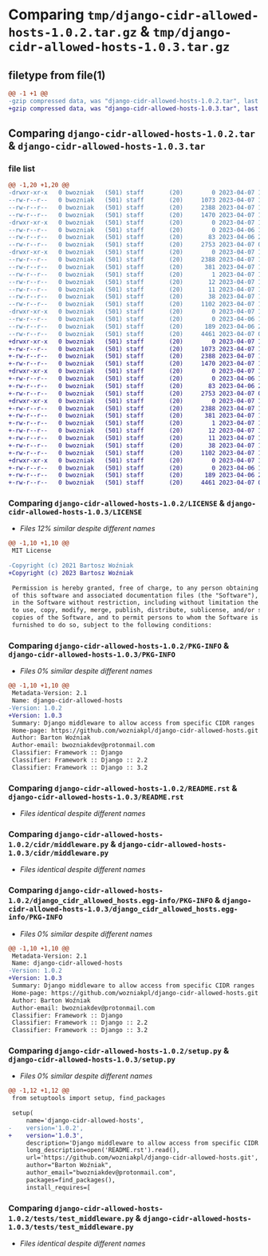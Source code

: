 # Comparing `tmp/django-cidr-allowed-hosts-1.0.2.tar.gz` & `tmp/django-cidr-allowed-hosts-1.0.3.tar.gz`

## filetype from file(1)

```diff
@@ -1 +1 @@
-gzip compressed data, was "django-cidr-allowed-hosts-1.0.2.tar", last modified: Fri Apr  7 12:17:01 2023, max compression
+gzip compressed data, was "django-cidr-allowed-hosts-1.0.3.tar", last modified: Fri Apr  7 12:17:47 2023, max compression
```

## Comparing `django-cidr-allowed-hosts-1.0.2.tar` & `django-cidr-allowed-hosts-1.0.3.tar`

### file list

```diff
@@ -1,20 +1,20 @@
-drwxr-xr-x   0 bwozniak   (501) staff       (20)        0 2023-04-07 12:17:01.221383 django-cidr-allowed-hosts-1.0.2/
--rw-r--r--   0 bwozniak   (501) staff       (20)     1073 2023-04-07 12:16:02.000000 django-cidr-allowed-hosts-1.0.2/LICENSE
--rw-r--r--   0 bwozniak   (501) staff       (20)     2388 2023-04-07 12:17:01.221237 django-cidr-allowed-hosts-1.0.2/PKG-INFO
--rw-r--r--   0 bwozniak   (501) staff       (20)     1470 2023-04-07 11:44:43.000000 django-cidr-allowed-hosts-1.0.2/README.rst
-drwxr-xr-x   0 bwozniak   (501) staff       (20)        0 2023-04-07 12:17:01.219985 django-cidr-allowed-hosts-1.0.2/cidr/
--rw-r--r--   0 bwozniak   (501) staff       (20)        0 2023-04-06 19:32:59.000000 django-cidr-allowed-hosts-1.0.2/cidr/__init__.py
--rw-r--r--   0 bwozniak   (501) staff       (20)       83 2023-04-06 20:49:57.000000 django-cidr-allowed-hosts-1.0.2/cidr/apps.py
--rw-r--r--   0 bwozniak   (501) staff       (20)     2753 2023-04-07 09:24:34.000000 django-cidr-allowed-hosts-1.0.2/cidr/middleware.py
-drwxr-xr-x   0 bwozniak   (501) staff       (20)        0 2023-04-07 12:17:01.220638 django-cidr-allowed-hosts-1.0.2/django_cidr_allowed_hosts.egg-info/
--rw-r--r--   0 bwozniak   (501) staff       (20)     2388 2023-04-07 12:17:01.000000 django-cidr-allowed-hosts-1.0.2/django_cidr_allowed_hosts.egg-info/PKG-INFO
--rw-r--r--   0 bwozniak   (501) staff       (20)      381 2023-04-07 12:17:01.000000 django-cidr-allowed-hosts-1.0.2/django_cidr_allowed_hosts.egg-info/SOURCES.txt
--rw-r--r--   0 bwozniak   (501) staff       (20)        1 2023-04-07 12:17:01.000000 django-cidr-allowed-hosts-1.0.2/django_cidr_allowed_hosts.egg-info/dependency_links.txt
--rw-r--r--   0 bwozniak   (501) staff       (20)       12 2023-04-07 12:17:01.000000 django-cidr-allowed-hosts-1.0.2/django_cidr_allowed_hosts.egg-info/requires.txt
--rw-r--r--   0 bwozniak   (501) staff       (20)       11 2023-04-07 12:17:01.000000 django-cidr-allowed-hosts-1.0.2/django_cidr_allowed_hosts.egg-info/top_level.txt
--rw-r--r--   0 bwozniak   (501) staff       (20)       38 2023-04-07 12:17:01.221432 django-cidr-allowed-hosts-1.0.2/setup.cfg
--rw-r--r--   0 bwozniak   (501) staff       (20)     1102 2023-04-07 12:16:21.000000 django-cidr-allowed-hosts-1.0.2/setup.py
-drwxr-xr-x   0 bwozniak   (501) staff       (20)        0 2023-04-07 12:17:01.221024 django-cidr-allowed-hosts-1.0.2/tests/
--rw-r--r--   0 bwozniak   (501) staff       (20)        0 2023-04-06 19:29:46.000000 django-cidr-allowed-hosts-1.0.2/tests/__init__.py
--rw-r--r--   0 bwozniak   (501) staff       (20)      189 2023-04-06 20:42:12.000000 django-cidr-allowed-hosts-1.0.2/tests/settings.py
--rw-r--r--   0 bwozniak   (501) staff       (20)     4461 2023-04-07 09:24:34.000000 django-cidr-allowed-hosts-1.0.2/tests/test_middleware.py
+drwxr-xr-x   0 bwozniak   (501) staff       (20)        0 2023-04-07 12:17:47.955242 django-cidr-allowed-hosts-1.0.3/
+-rw-r--r--   0 bwozniak   (501) staff       (20)     1073 2023-04-07 12:17:20.000000 django-cidr-allowed-hosts-1.0.3/LICENSE
+-rw-r--r--   0 bwozniak   (501) staff       (20)     2388 2023-04-07 12:17:47.955117 django-cidr-allowed-hosts-1.0.3/PKG-INFO
+-rw-r--r--   0 bwozniak   (501) staff       (20)     1470 2023-04-07 11:44:43.000000 django-cidr-allowed-hosts-1.0.3/README.rst
+drwxr-xr-x   0 bwozniak   (501) staff       (20)        0 2023-04-07 12:17:47.953887 django-cidr-allowed-hosts-1.0.3/cidr/
+-rw-r--r--   0 bwozniak   (501) staff       (20)        0 2023-04-06 19:32:59.000000 django-cidr-allowed-hosts-1.0.3/cidr/__init__.py
+-rw-r--r--   0 bwozniak   (501) staff       (20)       83 2023-04-06 20:49:57.000000 django-cidr-allowed-hosts-1.0.3/cidr/apps.py
+-rw-r--r--   0 bwozniak   (501) staff       (20)     2753 2023-04-07 09:24:34.000000 django-cidr-allowed-hosts-1.0.3/cidr/middleware.py
+drwxr-xr-x   0 bwozniak   (501) staff       (20)        0 2023-04-07 12:17:47.954501 django-cidr-allowed-hosts-1.0.3/django_cidr_allowed_hosts.egg-info/
+-rw-r--r--   0 bwozniak   (501) staff       (20)     2388 2023-04-07 12:17:47.000000 django-cidr-allowed-hosts-1.0.3/django_cidr_allowed_hosts.egg-info/PKG-INFO
+-rw-r--r--   0 bwozniak   (501) staff       (20)      381 2023-04-07 12:17:47.000000 django-cidr-allowed-hosts-1.0.3/django_cidr_allowed_hosts.egg-info/SOURCES.txt
+-rw-r--r--   0 bwozniak   (501) staff       (20)        1 2023-04-07 12:17:47.000000 django-cidr-allowed-hosts-1.0.3/django_cidr_allowed_hosts.egg-info/dependency_links.txt
+-rw-r--r--   0 bwozniak   (501) staff       (20)       12 2023-04-07 12:17:47.000000 django-cidr-allowed-hosts-1.0.3/django_cidr_allowed_hosts.egg-info/requires.txt
+-rw-r--r--   0 bwozniak   (501) staff       (20)       11 2023-04-07 12:17:47.000000 django-cidr-allowed-hosts-1.0.3/django_cidr_allowed_hosts.egg-info/top_level.txt
+-rw-r--r--   0 bwozniak   (501) staff       (20)       38 2023-04-07 12:17:47.955279 django-cidr-allowed-hosts-1.0.3/setup.cfg
+-rw-r--r--   0 bwozniak   (501) staff       (20)     1102 2023-04-07 12:17:43.000000 django-cidr-allowed-hosts-1.0.3/setup.py
+drwxr-xr-x   0 bwozniak   (501) staff       (20)        0 2023-04-07 12:17:47.954871 django-cidr-allowed-hosts-1.0.3/tests/
+-rw-r--r--   0 bwozniak   (501) staff       (20)        0 2023-04-06 19:29:46.000000 django-cidr-allowed-hosts-1.0.3/tests/__init__.py
+-rw-r--r--   0 bwozniak   (501) staff       (20)      189 2023-04-06 20:42:12.000000 django-cidr-allowed-hosts-1.0.3/tests/settings.py
+-rw-r--r--   0 bwozniak   (501) staff       (20)     4461 2023-04-07 09:24:34.000000 django-cidr-allowed-hosts-1.0.3/tests/test_middleware.py
```

### Comparing `django-cidr-allowed-hosts-1.0.2/LICENSE` & `django-cidr-allowed-hosts-1.0.3/LICENSE`

 * *Files 12% similar despite different names*

```diff
@@ -1,10 +1,10 @@
 MIT License
 
-Copyright (c) 2021 Bartosz Woźniak
+Copyright (c) 2023 Bartosz Woźniak
 
 Permission is hereby granted, free of charge, to any person obtaining a copy
 of this software and associated documentation files (the "Software"), to deal
 in the Software without restriction, including without limitation the rights
 to use, copy, modify, merge, publish, distribute, sublicense, and/or sell
 copies of the Software, and to permit persons to whom the Software is
 furnished to do so, subject to the following conditions:
```

### Comparing `django-cidr-allowed-hosts-1.0.2/PKG-INFO` & `django-cidr-allowed-hosts-1.0.3/PKG-INFO`

 * *Files 0% similar despite different names*

```diff
@@ -1,10 +1,10 @@
 Metadata-Version: 2.1
 Name: django-cidr-allowed-hosts
-Version: 1.0.2
+Version: 1.0.3
 Summary: Django middleware to allow access from specific CIDR ranges
 Home-page: https://github.com/wozniakpl/django-cidr-allowed-hosts.git
 Author: Barton Woźniak
 Author-email: bwozniakdev@protonmail.com
 Classifier: Framework :: Django
 Classifier: Framework :: Django :: 2.2
 Classifier: Framework :: Django :: 3.2
```

### Comparing `django-cidr-allowed-hosts-1.0.2/README.rst` & `django-cidr-allowed-hosts-1.0.3/README.rst`

 * *Files identical despite different names*

### Comparing `django-cidr-allowed-hosts-1.0.2/cidr/middleware.py` & `django-cidr-allowed-hosts-1.0.3/cidr/middleware.py`

 * *Files identical despite different names*

### Comparing `django-cidr-allowed-hosts-1.0.2/django_cidr_allowed_hosts.egg-info/PKG-INFO` & `django-cidr-allowed-hosts-1.0.3/django_cidr_allowed_hosts.egg-info/PKG-INFO`

 * *Files 0% similar despite different names*

```diff
@@ -1,10 +1,10 @@
 Metadata-Version: 2.1
 Name: django-cidr-allowed-hosts
-Version: 1.0.2
+Version: 1.0.3
 Summary: Django middleware to allow access from specific CIDR ranges
 Home-page: https://github.com/wozniakpl/django-cidr-allowed-hosts.git
 Author: Barton Woźniak
 Author-email: bwozniakdev@protonmail.com
 Classifier: Framework :: Django
 Classifier: Framework :: Django :: 2.2
 Classifier: Framework :: Django :: 3.2
```

### Comparing `django-cidr-allowed-hosts-1.0.2/setup.py` & `django-cidr-allowed-hosts-1.0.3/setup.py`

 * *Files 0% similar despite different names*

```diff
@@ -1,12 +1,12 @@
 from setuptools import setup, find_packages
 
 setup(
     name='django-cidr-allowed-hosts',
-    version='1.0.2',
+    version='1.0.3',
     description='Django middleware to allow access from specific CIDR ranges',
     long_description=open('README.rst').read(),
     url='https://github.com/wozniakpl/django-cidr-allowed-hosts.git',
     author="Barton Woźniak",
     author_email="bwozniakdev@protonmail.com",
     packages=find_packages(),
     install_requires=[
```

### Comparing `django-cidr-allowed-hosts-1.0.2/tests/test_middleware.py` & `django-cidr-allowed-hosts-1.0.3/tests/test_middleware.py`

 * *Files identical despite different names*

